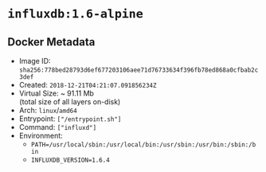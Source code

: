 # `influxdb:1.6-alpine`

## Docker Metadata

- Image ID: `sha256:778bed28793d6ef677203106aee71d76733634f396fb78ed868a0cfbab2c3def`
- Created: `2018-12-21T04:21:07.091856234Z`
- Virtual Size: ~ 91.11 Mb  
  (total size of all layers on-disk)
- Arch: `linux`/`amd64`
- Entrypoint: `["/entrypoint.sh"]`
- Command: `["influxd"]`
- Environment:
  - `PATH=/usr/local/sbin:/usr/local/bin:/usr/sbin:/usr/bin:/sbin:/bin`
  - `INFLUXDB_VERSION=1.6.4`
